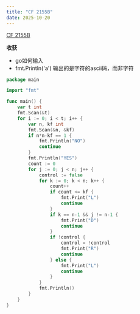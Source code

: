 ```yaml
---
title: "CF 2155B"
date: 2025-10-20
---
```


[CF 2155B](https://codeforces.com/problemset/problem/2155/B)

**收获**

- go如何输入
- fmt.Println('a') 输出的是字符的ascii码，而非字符

```go
package main

import "fmt"

func main() {
	var t int
	fmt.Scan(&t)
	for i := 0; i < t; i++ {
		var n, kf int
		fmt.Scan(&n, &kf)
		if n*n-kf == 1 {
			fmt.Println("NO")
			continue
		}
		fmt.Println("YES")
		count := 0
		for j := 0; j < n; j++ {
			control := false
			for k := 0; k < n; k++ {
				count++
				if count <= kf {
					fmt.Print("L")
					continue
				}
				if k == n-1 && j != n-1 {
					fmt.Print("D")
					continue
				}
				if !control {
					control = !control
					fmt.Print("R")
					continue
				} else {
					fmt.Print("L")
					continue
				}
			}
			fmt.Println()
		}
	}
}
```
